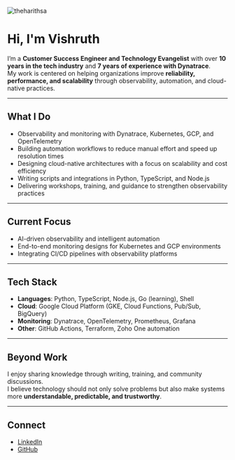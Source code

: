 <p align="left"> <img src="https://komarev.com/ghpvc/?username=shadowarcanist&label=Profile%20views&color=00cc6d&style=flat" alt="theharithsa" /> </p>


# Hi, I'm Vishruth  

I’m a **Customer Success Engineer and Technology Evangelist** with over **10 years in the tech industry** and **7 years of experience with Dynatrace**.  
My work is centered on helping organizations improve **reliability, performance, and scalability** through observability, automation, and cloud-native practices.  

---

## What I Do  
- Observability and monitoring with Dynatrace, Kubernetes, GCP, and OpenTelemetry  
- Building automation workflows to reduce manual effort and speed up resolution times  
- Designing cloud-native architectures with a focus on scalability and cost efficiency  
- Writing scripts and integrations in Python, TypeScript, and Node.js  
- Delivering workshops, training, and guidance to strengthen observability practices  

---

## Current Focus  
- AI-driven observability and intelligent automation  
- End-to-end monitoring designs for Kubernetes and GCP environments  
- Integrating CI/CD pipelines with observability platforms  

---

## Tech Stack  
- **Languages**: Python, TypeScript, Node.js, Go (learning), Shell  
- **Cloud**: Google Cloud Platform (GKE, Cloud Functions, Pub/Sub, BigQuery)  
- **Monitoring**: Dynatrace, OpenTelemetry, Prometheus, Grafana  
- **Other**: GitHub Actions, Terraform, Zoho One automation  

---

## Beyond Work  
I enjoy sharing knowledge through writing, training, and community discussions.  
I believe technology should not only solve problems but also make systems more **understandable, predictable, and trustworthy**.  

---

## Connect  
- [LinkedIn](https://www.linkedin.com/in/vishruth)  
- [GitHub](https://github.com/yourusername)  

